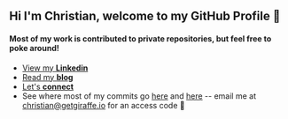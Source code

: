 ## Hi I'm Christian, welcome to my GitHub Profile 👋

#### Most of my work is contributed to private repositories, but feel free to poke around!

-  [  View my **Linkedin**](https://www.linkedin.com/in/christiansendler/)  
-   [  Read my **blog**](https://sendler.medium.com/) 
-   [ Let's **connect**](https://calendar.x.ai/csendler)
-   See where most of my commits go [here](https://getgiraffe.io) and [here](https://app.getgiraffe.io) -- email me at christian@getgiraffe.io for an access code 🦒
